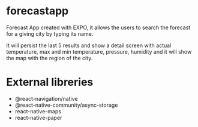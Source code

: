 # forecastapp

Forecast App created with EXPO, it allows the users to search the forecast for a giving city by typing its name.

It will persist the last 5 results and show a detail screen with actual temperature, max and min temperature, pressure, humidity and it will show the map with the region of the city.

# External libreries

- @react-navigation/native
- @react-native-community/async-storage
- react-native-maps
- react-native-paper

